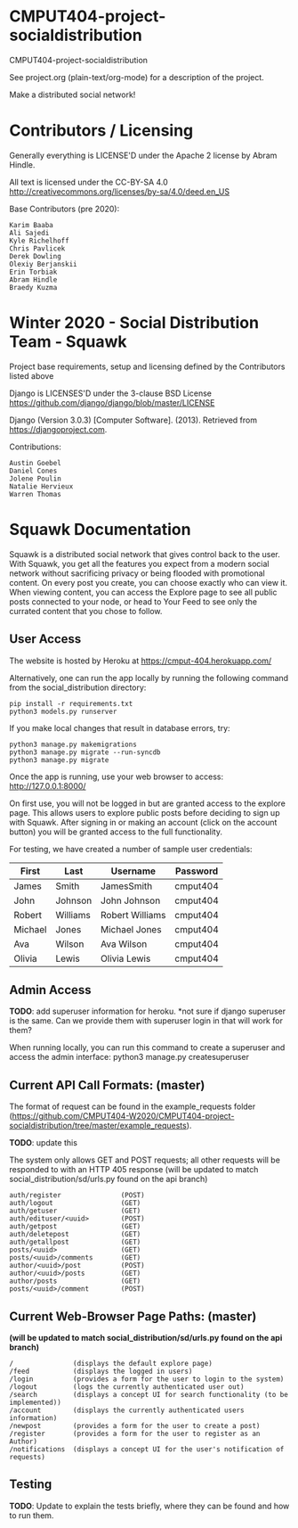 CMPUT404-project-socialdistribution
===================================

CMPUT404-project-socialdistribution

See project.org (plain-text/org-mode) for a description of the project.

Make a distributed social network!

Contributors / Licensing
========================

Generally everything is LICENSE'D under the Apache 2 license by Abram Hindle.

All text is licensed under the CC-BY-SA 4.0 http://creativecommons.org/licenses/by-sa/4.0/deed.en_US

Base Contributors (pre 2020):

    Karim Baaba
    Ali Sajedi
    Kyle Richelhoff
    Chris Pavlicek
    Derek Dowling
    Olexiy Berjanskii
    Erin Torbiak
    Abram Hindle
    Braedy Kuzma

Winter 2020 - Social Distribution Team - Squawk
========================

Project base requirements, setup and licensing defined by the Contributors listed above

Django is LICENSES'D under the 3-clause BSD License https://github.com/django/django/blob/master/LICENSE 

Django (Version 3.0.3) [Computer Software]. (2013). Retrieved from https://djangoproject.com.

Contributions:

    Austin Goebel
    Daniel Cones
    Jolene Poulin
    Natalie Hervieux
    Warren Thomas
    
    
# Squawk Documentation

Squawk is a distributed social network that gives control back to the user. With Squawk, you get all the features you expect from a modern social network without sacrificing privacy or being flooded with promotional content. On every post you create, you can choose exactly who can view it. When viewing content, you can access the Explore page to see all public posts connected to your node, or head to Your Feed to see only the currated content that you chose to follow. 

## User Access
The website is hosted by Heroku at https://cmput-404.herokuapp.com/ 

Alternatively, one can run the app locally by running the following command from the social_distribution directory:
 
	pip install -r requirements.txt
	python3 models.py runserver


If you make local changes that result in database errors, try:
	
    python3 manage.py makemigrations
	python3 manage.py migrate --run-syncdb
	python3 manage.py migrate

Once the app is running, use your web browser to access: http://127.0.0.1:8000/

On first use, you will not be logged in but are granted access to the explore page. This allows users to explore public posts before deciding to sign up with Squawk. After signing in or making an account (click on the account button) you will be granted access to the full functionality. 

For testing, we have created a number of sample user credentials:

| First   | Last     | Username        | Password |
|---------|----------|-----------------|----------|
| James   | Smith    | JamesSmith      | cmput404 |
| John    | Johnson  | John Johnson    | cmput404 |
| Robert  | Williams | Robert Williams | cmput404 |
| Michael | Jones    | Michael Jones   | cmput404 |
| Ava     | Wilson   | Ava Wilson      | cmput404 |
| Olivia  | Lewis    | Olivia Lewis    | cmput404 |

## Admin Access

**TODO**: add superuser information for heroku. *not sure if django superuser is the same. Can we provide them with superuser login in that will work for them?

When running locally, you can run this command to create a superuser and access the admin interface:
	python3 manage.py createsuperuser


## Current API Call Formats: (master)

The format of request can be found in the example_requests folder (https://github.com/CMPUT404-W2020/CMPUT404-project-socialdistribution/tree/master/example_requests). 

**TODO**: update this 

The system only allows GET and POST requests; all other requests will be responded to with an HTTP 405 response
(will be updated to match social_distribution/sd/urls.py found on the api branch)

    
    auth/register               (POST)
    auth/logout                 (GET)
    auth/getuser                (GET)
    auth/edituser/<uuid>        (POST)
    auth/getpost                (GET)
    auth/deletepost             (GET)
    auth/getallpost             (GET)
    posts/<uuid>                (GET)
    posts/<uuid>/comments       (GET)
    author/<uuid>/post          (POST)
    author/<uuid>/posts         (GET)
    author/posts                (GET)
    posts/<uuid>/comment        (POST)

## Current Web-Browser Page Paths: (master)

**(will be updated to match social_distribution/sd/urls.py found on the api branch)**

    
    /               (displays the default explore page)
    /feed           (displays the logged in users)
    /login          (provides a form for the user to login to the system)
    /logout         (logs the currently authenticated user out)
    /search         (displays a concept UI for search functionality (to be implemented))
    /account        (displays the currently authenticated users information)
    /newpost        (provides a form for the user to create a post)
    /register       (provides a form for the user to register as an Author)
    /notifications  (displays a concept UI for the user's notification of requests)

## Testing

**TODO**: Update to explain the tests briefly, where they can be found and how to run them.

    
 
